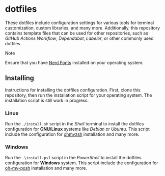 # dotfiles

These dotfiles include configuration settings for various tools for terminal
customization, custom libraries, and many more. Additionally, this repository
contains template files that can be used for other repositories, such as _GitHub
Actions Workflow_, _Dependabot_, _Labeler_, or other commonly used dotfiles.

> [!NOTE]
>
> Ensure that you have [Nerd Fonts](https://github.com/ryanoasis/nerd-fonts/)
> installed on your operating system.

## Installing

Instructions for installing the dotfiles configuration. First, clone this
repository, then run the installation script for your operating system. The
installation script is still work in progress.

### Linux

Run the `./install.sh` script in the _Shell_ terminal to install the dotfiles
configuration for **GNU/Linux** systems like _Debian_ or _Ubuntu_. This script
include the configuration for [ohmyzsh](https://github.com/ohmyzsh/ohmyzsh/)
installation and many more.

### Windows

Run the `.\install.ps1` script in the _PowerShell_ to install the dotfiles
configuration for **Windows** system. This script include the configuration for
[oh-my-posh](https://github.com/JanDeDobbeleer/oh-my-posh/) installation and
many more.

